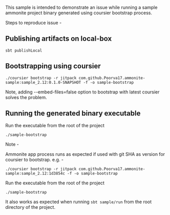 This sample is intended to demonstrate an issue while running a sample ammonite project binary generated using coursier bootstrap process.

Steps to reproduce issue - 
## Publishing artifacts on local-box
```
sbt publishLocal
``` 

## Bootstrapping using coursier
```
./coursier bootstrap -r jitpack com.github.Poorva17.ammonite-sample:sample_2.12:0.1.0-SNAPSHOT -f -o sample-bootstrap
```
Note, adding --embed-files=false option to bootstrap with latest coursier solves the problem.

## Running the generated binary executable
Run the executable from the root of the project
```
./sample-bootstrap
```

Note -

Ammonite app process runs as expected if used with git SHA as version for coursier to bootstrap.
e.g. - 
```
./coursier bootstrap -r jitpack com.github.Poorva17.ammonite-sample:sample_2.12:1d3854c -f -o sample-bootstrap
```
Run the executable from the root of the project
```
./sample-bootstrap
```

It also works as expected when running `sbt sample/run` from the root directory of the project.